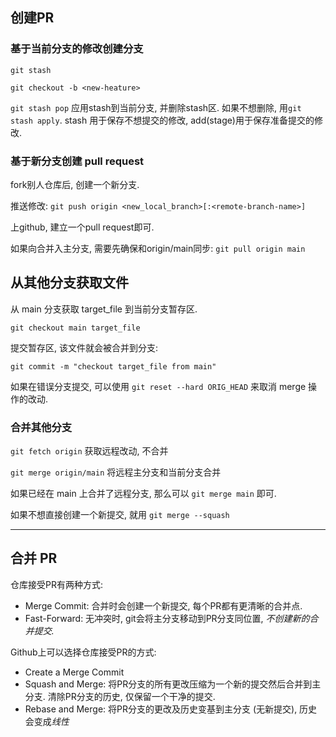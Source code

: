 
## 创建PR
### 基于当前分支的修改创建分支

`git stash`

`git checkout -b <new-heature>`

`git stash pop` 应用stash到当前分支, 并删除stash区. 如果不想删除, 用`git stash apply`. stash 用于保存不想提交的修改, add(stage)用于保存准备提交的修改.

### 基于新分支创建 pull request

fork别人仓库后, 创建一个新分支. 

推送修改: `git push origin <new_local_branch>[:<remote-branch-name>]`

上github, 建立一个pull request即可.

如果向合并入主分支, 需要先确保和origin/main同步: `git pull origin main`

## 从其他分支获取文件

从 main 分支获取 target_file 到当前分支暂存区.
```shell
git checkout main target_file
```

提交暂存区, 该文件就会被合并到分支:
```shell
git commit -m "checkout target_file from main"
```

如果在错误分支提交, 可以使用 `git reset --hard ORIG_HEAD` 来取消 merge 操作的改动.

### 合并其他分支

`git fetch origin` 获取远程改动, 不合并

`git merge origin/main` 将远程主分支和当前分支合并

如果已经在 main 上合并了远程分支, 那么可以 `git merge main` 即可.

如果不想直接创建一个新提交, 就用 `git merge --squash`

***

## 合并 PR

仓库接受PR有两种方式:
- Merge Commit: 合并时会创建一个新提交, 每个PR都有更清晰的合并点.
- Fast-Forward: 无冲突时, git会将主分支移动到PR分支同位置, *不创建新的合并提交.*

Github上可以选择仓库接受PR的方式:
- Create a Merge Commit
- Squash and Merge: 将PR分支的所有更改压缩为一个新的提交然后合并到主分支. 清除PR分支的历史, 仅保留一个干净的提交.
- Rebase and Merge: 将PR分支的更改及历史变基到主分支 (无新提交), 历史会变成*线性*